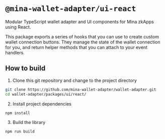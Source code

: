 # `@mina-wallet-adapter/ui-react`

Modular TypeScript wallet adapter and UI components for Mina zkApps using React.

This package exports a series of hooks that you can use to create custom wallet connection buttons. They manage the state of the wallet connection for you, and return helper methods that you can attach to your event handlers.

## How to build

1. Clone this git repository and change to the project directory

```bash
git clone https://github.com/mina-wallet-adapter/wallet-adapter.git
cd wallet-adapter/packages/ui/react/
```

2. Install project dependencies

```bash
npm install
```

3. Build the library

```bash
npm run build
```
